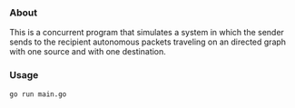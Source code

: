 ### About

This is a concurrent program that simulates a system in which the sender sends to the recipient autonomous packets traveling on an directed graph with one source and with one destination.

### Usage

```bash
go run main.go
```

